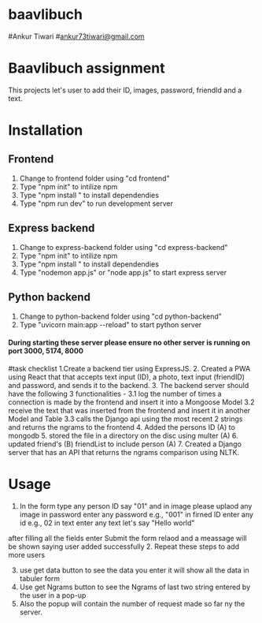 # baavlibuch
#Ankur Tiwari
#ankur73tiwari@gmail.com

# Baavlibuch assignment

This projects let's user to add their ID, images, password, friendId and a text.


# Installation

## Frontend
1. Change to frontend folder using "cd frontend"
2. Type "npm init" to intilize npm
3. Type "npm install " to install dependendies
4. Type "npm run dev" to run development server

## Express backend
1. Change to express-backend folder using "cd express-backend"
2. Type "npm init" to intilize npm
3. Type "npm install " to install dependendies
4. Type "nodemon app.js" or "node app.js" to start express server

## Python backend
1. Change to python-backend folder using "cd python-backend"
2. Type "uvicorn main:app --reload" to start python server

#### During starting these server please ensure no other server is running on port 3000, 5174, 8000

#task checklist
1.Create a backend tier using ExpressJS.
2. Created a PWA using React that that accepts text input (ID), a photo, text input (friendID) and password, and sends it to the backend.
3. The backend server should have the following 3 functionalities -
3.1 log the number of times a connection is made by the frontend and insert it into a Mongoose Model
3.2 receive the text that was inserted from the frontend and insert it in another Model and Table
3.3 calls the Django api using the most recent 2 strings and returns the ngrams to the frontend
4. Added the persons ID (A) to mongodb
5. stored the file in a directory on the disc using multer (A)
6. updated friend's (B) friendList to include person (A)
7. Created a Django server that has an API that returns the ngrams comparison using NLTK.

# Usage
1. In the form type any person ID say "01" and in image please uplaod any image in password enter any password e.g., "001" in firned ID enter any id e.g., 02
 in text enter any text let's say "Hello world"

 after filling all the fields enter Submit the form relaod and a meassage will be shown saying user added successfully
 2. Repeat these steps to add more users

 3. use get data button to see the data you enter it will show all the data in tabuler form
 4. Use get Ngrams button to see the Ngrams of last two string entered by the user  in a pop-up
 5. Also the popup will contain the number of request made so far ny the server.

